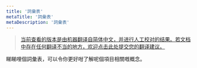 ```yaml
---
title: '詞彙表'
metaTitle: '詞彙表'
metaDescription: '詞彙表'
---
```


> [当前查看的版本是由机器翻译自简体中文，并进行人工校对的结果。若文档中存在任何翻译不当的地方，欢迎点击此处提交您的翻译建议。](https://crwd.in/newbeclaptrap)

睇睇哩個詞彙表，可以令你更好咁了解呢個項目相關嘅概念。
